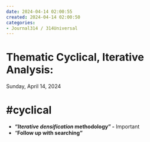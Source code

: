```yaml
---
date: 2024-04-14 02:00:55
created: 2024-04-14 02:00:50
categories:
- Journal314 / 314Universal
---
```


# Thematic Cyclical, Iterative Analysis:

Sunday, April 14, 2024

# #cyclical

  

- **“_Iterative densification_ methodology” -** Important
- “**Follow up with searching”**